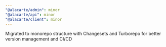 ```yaml
---
"@alacarte/admin": minor
"@alacarte/api": minor
"@alacarte/client": minor
---
```


Migrated to monorepo structure with Changesets and Turborepo for better version management and CI/CD

